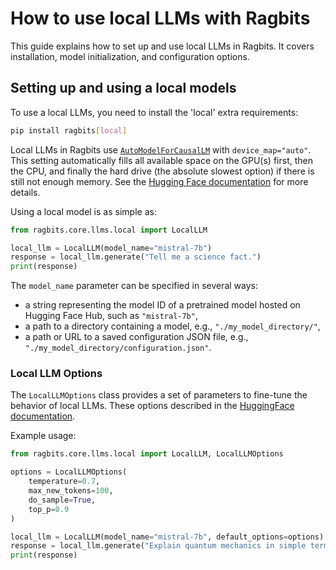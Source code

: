 # How to use local LLMs with Ragbits
This guide explains how to set up and use local LLMs in Ragbits. It covers installation, model initialization, and configuration options.

## Setting up and using a local models
To use a local LLMs, you need to install the 'local' extra requirements:

```bash
pip install ragbits[local]
```

Local LLMs in Ragbits use [`AutoModelForCausalLM`](https://huggingface.co/docs/transformers/model_doc/auto#transformers.AutoModelForCausalLM) with `device_map="auto"`. This setting automatically fills all available space on the GPU(s) first, then the CPU, and finally the hard drive (the absolute slowest option) if there is still not enough memory. See the [Hugging Face documentation](https://huggingface.co/docs/transformers/model_doc/auto#transformers.AutoModelForCausalLM) for more details.

Using a local model is as simple as:
```python
from ragbits.core.llms.local import LocalLLM

local_llm = LocalLLM(model_name="mistral-7b")
response = local_llm.generate("Tell me a science fact.")
print(response)
```

The `model_name` parameter can be specified in several ways:
- a string representing the model ID of a pretrained model hosted on Hugging Face Hub, such as `"mistral-7b"`,
- a path to a directory containing a model, e.g., `"./my_model_directory/"`,
- a path or URL to a saved configuration JSON file, e.g., `"./my_model_directory/configuration.json"`.

### Local LLM Options

The `LocalLLMOptions` class provides a set of parameters to fine-tune the behavior of local LLMs. These options described in the [HuggingFace documentation](https://huggingface.co/docs/huggingface_hub/en/package_reference/inference_client#huggingface_hub.InferenceClient.text_generation).

Example usage:
```python
from ragbits.core.llms.local import LocalLLM, LocalLLMOptions

options = LocalLLMOptions(
    temperature=0.7,
    max_new_tokens=100,
    do_sample=True,
    top_p=0.9
)

local_llm = LocalLLM(model_name="mistral-7b", default_options=options)
response = local_llm.generate("Explain quantum mechanics in simple terms.")
print(response)
```
